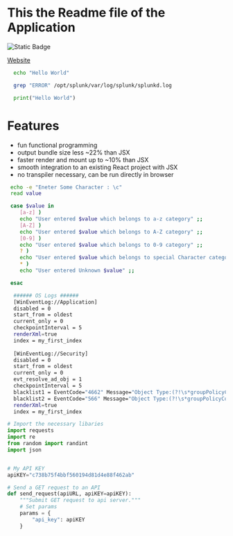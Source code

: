 # This the Readme file of the Application

![Static Badge](https://img.shields.io/badge/gogota-orange)

[Website](https://github.com/Blogtech1)

```bash
  echo "Hello World"
```

```bash
  grep "ERROR" /opt/splunk/var/log/splunk/splunkd.log
```

```python
  print("Hello World")
```

# Features
- fun functional programming
- output bundle size less ~22% than JSX
- faster render and mount up to ~10% than JSX
- smooth integration to an existing React project with JSX
- no transpiler necessary, can be run directly in browser

```bash
 echo -e "Eneter Some Character : \c"
 read value

 case $value in
    [a-z] )
    echo "User entered $value which belongs to a-z category" ;;
    [A-Z] )
    echo "User entered $value which belongs to A-Z category" ;;
    [0-9] )
    echo "User entered $value which belongs to 0-9 category" ;;
    ? )
    echo "User entered $value which belongs to special Character category" ;;
    * )
    echo "User entered Unknown $value" ;;

 esac
```

```bash
  ###### OS Logs ######
  [WinEventLog://Application]
  disabled = 0
  start_from = oldest
  current_only = 0
  checkpointInterval = 5
  renderXml=true
  index = my_first_index
  
  [WinEventLog://Security]
  disabled = 0
  start_from = oldest
  current_only = 0
  evt_resolve_ad_obj = 1
  checkpointInterval = 5
  blacklist1 = EventCode="4662" Message="Object Type:(?!\s*groupPolicyContainer)"
  blacklist2 = EventCode="566" Message="Object Type:(?!\s*groupPolicyContainer)"
  renderXml=true
  index = my_first_index
```


```python
# Import the necessary libaries
import requests
import re
from random import randint
import json


# My API KEY
apiKEY="c738b75f4bbf560194d81d4e88f462ab"

# Send a GET request to an API
def send_request(apiURL, apiKEY=apiKEY):
    """Submit GET request to api server."""
    # Set params
    params = {
        "api_key": apiKEY
    }
```
